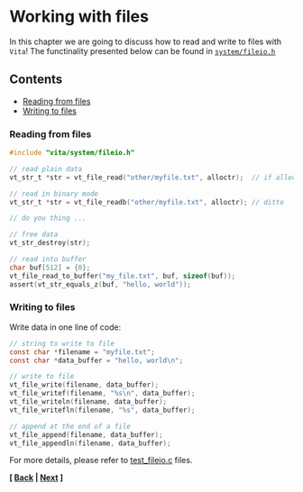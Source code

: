 # Working with files
In this chapter we are going to discuss how to read and write to files with `Vita`! The functinality presented below can be found in [`system/fileio.h`](../../inc/vita/system/fileio.h)

## Contents
* [Reading from files](page3.md#reading-from-files)
* [Writing to files](page3.md#writing-to-files)

### Reading from files

```c
#include "vita/system/fileio.h"

// read plain data
vt_str_t *str = vt_file_read("other/myfile.txt", alloctr);  // if alloctr == NULL, uses plain calloc/free

// read in binary mode
vt_str_t *str = vt_file_readb("other/myfile.txt", alloctr); // ditto

// do you thing ...

// free data
vt_str_destroy(str); 

// read into buffer
char buf[512] = {0};
vt_file_read_to_buffer("my_file.txt", buf, sizeof(buf));
assert(vt_str_equals_z(buf, "hello, world")); 
```

### Writing to files
Write data in one line of code:

```c
// string to write to file
const char *filename = "myfile.txt";
const char *data_buffer = "hello, world\n";

// write to file
vt_file_write(filename, data_buffer);
vt_file_writef(filename, "%s\n", data_buffer);
vt_file_writeln(filename, data_buffer);
vt_file_writefln(filename, "%s", data_buffer);

// append at the end of a file
vt_file_append(filename, data_buffer);
vt_file_appendln(filename, data_buffer);
```

For more details, please refer to [test_fileio.c](../../tests/src/test_fileio.c) files.

**[ [Back](page2.md) | [Next](page4.md) ]**
